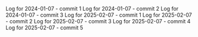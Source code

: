 Log for 2024-01-07 - commit 1
Log for 2024-01-07 - commit 2
Log for 2024-01-07 - commit 3
Log for 2025-02-07 - commit 1
Log for 2025-02-07 - commit 2
Log for 2025-02-07 - commit 3
Log for 2025-02-07 - commit 4
Log for 2025-02-07 - commit 5
